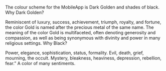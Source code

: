The colour scheme for the MobileApp is Dark Golden and shades of black.
Why Dark Golden?

Reminiscent of luxury, success, achievement, triumph, royalty, and fortune, the color Gold is named after the precious metal of the same name. The meaning of the color Gold is multifaceted, often denoting generosity and compassion, as well as being synonymous with divinity and power in many religious settings.
Why Black?

Power, elegance, sophistication, status, formality. Evil, death, grief, mourning, the occult. Mystery, bleakness, heaviness, depression, rebellion, fear.” A color of many sentiments.